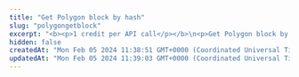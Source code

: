 ```yaml
---
title: "Get Polygon block by hash"
slug: "polygongetblock"
excerpt: "<b><p>1 credit per API call</p></b>\n<p>Get Polygon block by block hash or block number.</p>"
hidden: false
createdAt: "Mon Feb 05 2024 11:38:51 GMT+0000 (Coordinated Universal Time)"
updatedAt: "Mon Feb 05 2024 11:39:03 GMT+0000 (Coordinated Universal Time)"
---
```

